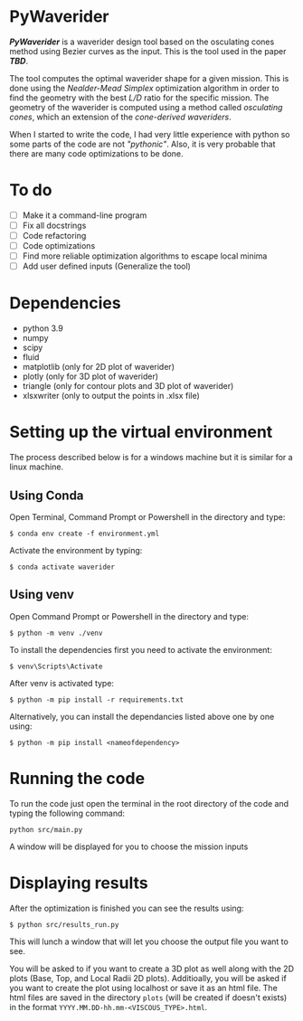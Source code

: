 # PyWaverider
***PyWaverider*** is a waverider design tool based on the osculating cones method using Bezier curves as the input. This is the tool used in the paper ***TBD***. 

The tool computes the optimal waverider shape for a given mission. This is done using the *Nealder-Mead Simplex* optimization algorithm in order to find the geometry with the best *L/D* ratio for the specific mission. The geometry of the waverider is computed using a method called *osculating cones*, which an extension of the *cone-derived waveriders*.

When I started to write the code, I had very little experience with python so some parts of the code are not *"pythonic"*. Also, it is very probable that there are many code optimizations to be done.

# To do
- [ ] Make it a command-line program 
- [ ] Fix all docstrings
- [ ] Code refactoring
- [ ] Code optimizations
- [ ] Find more reliable optimization algorithms to escape local minima
- [ ] Add user defined inputs (Generalize the tool)

# Dependencies
- python 3.9
- numpy
- scipy
- fluid
- matplotlib (only for 2D plot of waverider)
- plotly (only for 3D plot of waverider)
- triangle (only for contour plots and 3D plot of waverider)
- xlsxwriter (only to output the points in .xlsx file)

# Setting up the virtual environment
The process described below is for a windows machine but it is similar for a linux machine.

## Using Conda
Open Terminal, Command Prompt or Powershell in the directory and type: 
```console
$ conda env create -f environment.yml
```
Activate the environment by typing:
```console
$ conda activate waverider
```

## Using venv
Open Command Prompt or Powershell in the directory and type: 
```console
$ python -m venv ./venv
```
To install the dependencies first you need to activate the environment:
```console
$ venv\Scripts\Activate
```
After venv is activated type:
```console
$ python -m pip install -r requirements.txt
```
Alternatively, you can install the dependancies listed above one by one using:
```console
$ python -m pip install <nameofdependency>
```
# Running the code
To run the code just open the terminal in the root directory of the code and typing the following command:
```console
python src/main.py
```
A window will be displayed for you to choose the mission inputs

# Displaying results
After the optimization is finished you can see the results using:
```console
$ python src/results_run.py
```
This will lunch a window that will let you choose the output file you want to see. 

You will be asked to if you want to create a 3D plot as well along with the 2D plots (Base, Top, and Local Radii 2D plots). Additioally, you will be asked if you want to create the plot using localhost or save it as an html file. The html files are saved in the directory `plots` (will be created if doesn't exists) in the format 
`YYYY.MM.DD-hh.mm-<VISCOUS_TYPE>.html`.
